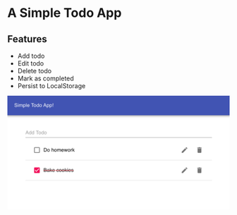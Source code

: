 
# A Simple Todo App

## Features

- Add todo
- Edit todo
- Delete todo
- Mark as completed
- Persist to LocalStorage

![todo](todo-app.png)
